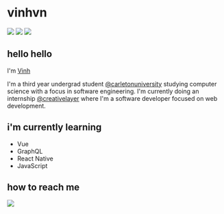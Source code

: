 # vinhvn

<img src="https://img.shields.io/badge/latest%20major%20release-jan.%202000-blueviolet" />
<img src="https://visitor-badge.glitch.me/badge?page_id=vinhvn.vinhvn" />
<img src="https://img.shields.io/badge/code%20quality-i%20do%20my%20best-limegreen" />

## hello hello

I'm [Vinh](https://vinhnguyen.ca)

I'm a third year undergrad student [@carletonuniversity](https://carleton.ca/) studying computer science with a focus in software engineering. I'm currently doing an internship [@creativelayer](https://creativelayer.com/) where I'm a software developer focused on web development.

## i'm currently learning

- Vue
- GraphQL
- React Native
- JavaScript

## how to reach me

<img src="https://img.shields.io/badge/email-me%40vinhnguyen.ca-indianred" />
